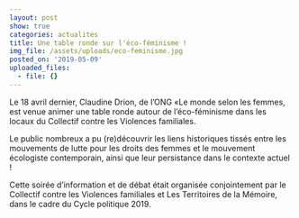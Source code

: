 ```yaml
---
layout: post
show: true
categories: actualites
title: Une table ronde sur l'éco-féminisme !
img_file: /assets/uploads/eco-feminisme.jpg
posted_on: '2019-05-09'
uploaded_files:
  - file: {}
---
```

Le 18 avril dernier, Claudine Drion, de l’ONG «Le monde selon les femmes, est venue animer une table ronde autour de l’éco-féminisme dans les locaux du Collectif contre les Violences familiales.

Le public nombreux a pu (re)découvrir les liens historiques tissés entre les mouvements de lutte pour les droits des femmes et le mouvement écologiste contemporain, ainsi que leur persistance dans le contexte actuel !

Cette soirée d’information et de débat était organisée conjointement par le Collectif contre les Violences familiales et Les Territoires de la Mémoire, dans le cadre du Cycle politique 2019.
